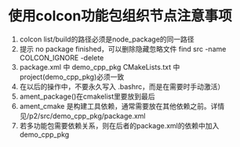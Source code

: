 # 使用colcon功能包组织节点注意事项

1. colcon list/build的路径必须是node_package的同一路径 
2. 提示 no package finished，可以删除隐藏忽略文件 find src -name COLCON_IGNORE -delete 
3. package.xml 中 <name>demo_cpp_pkg</name> CMakeLists.txt 中 project(demo_cpp_pkg)必须一致 
4. 在以后的操作中，不要永久写入 .bashrc，而是在需要时手动激活） 
5. ament_package()在cmakelist里要放到最后 
6. ament_cmake 是构建工具依赖，通常需要放在其他依赖之前。详情见/p2/src/demo_cpp_pkg/package.xml
7. 若多功能包需要依赖关系，则在后者的package.xml的依赖中加入<depend>demo_cpp_pkg</depend>